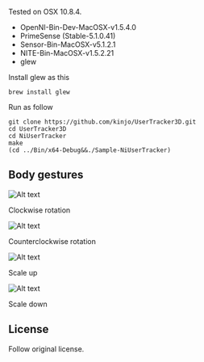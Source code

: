 Tested on OSX 10.8.4.

* OpenNI-Bin-Dev-MacOSX-v1.5.4.0
* PrimeSense (Stable-5.1.0.41)
* Sensor-Bin-MacOSX-v5.1.2.1
* NITE-Bin-MacOSX-v1.5.2.21
* glew

Install glew as this

    brew install glew

Run as follow

    git clone https://github.com/kinjo/UserTracker3D.git
    cd UserTracker3D
    cd NiUserTracker
    make
    (cd ../Bin/x64-Debug&&./Sample-NiUserTracker)

Body gestures
-------------------

![Alt text](http://dl.dropboxusercontent.com/u/3694324/Images/clockwise-rotation.png)

Clockwise rotation

![Alt text](http://dl.dropboxusercontent.com/u/3694324/Images/counterclockwise-rotation.png)

Counterclockwise rotation

![Alt text](http://dl.dropboxusercontent.com/u/3694324/Images/scale-up.png)

Scale up

![Alt text](http://dl.dropboxusercontent.com/u/3694324/Images/scale-down.png)

Scale down

License
--------

Follow original license.

